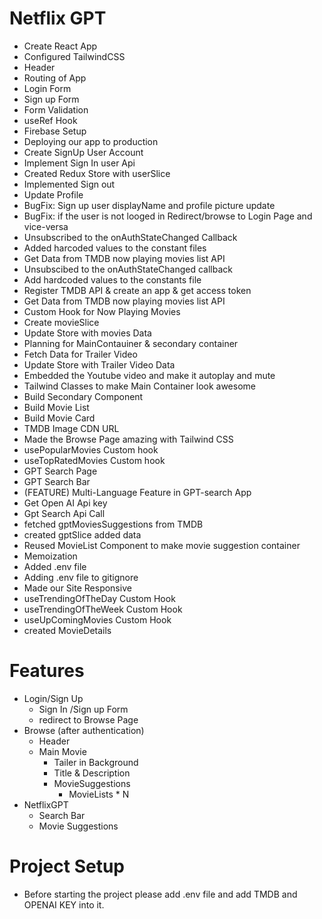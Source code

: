 # Netflix GPT

- Create React App
- Configured TailwindCSS 
- Header
- Routing of App
- Login Form
- Sign up Form
- Form Validation
- useRef Hook
- Firebase Setup
- Deploying our app to production
- Create SignUp User Account
- Implement Sign In user Api
- Created Redux Store with userSlice
- Implemented Sign out 
- Update Profile
- BugFix: Sign up user displayName and profile picture update
- BugFix:  if the user is not looged in Redirect/browse to Login Page and vice-versa
- Unsubscribed to the onAuthStateChanged Callback
- Added harcoded values to the constant files
- Get Data from TMDB now playing movies list API
- Unsubscibed to the onAuthStateChanged callback
- Add hardcoded values to the constants file
- Register TMDB API & create an app & get access token
- Get Data from TMDB now playing movies list API
- Custom Hook for Now Playing Movies
- Create movieSlice
- Update Store with movies Data
- Planning for MainContauiner & secondary container
- Fetch Data for Trailer Video
- Update Store with Trailer Video Data
- Embedded the Youtube video and make it autoplay and mute
- Tailwind Classes to make Main Container look awesome
- Build Secondary Component
- Build Movie List
- Build Movie Card
- TMDB Image CDN URL
- Made the Browse Page amazing with Tailwind CSS
- usePopularMovies Custom hook
- useTopRatedMovies Custom hook
- GPT Search Page
- GPT Search Bar
- (FEATURE) Multi-Language Feature in GPT-search App
- Get Open AI Api key
- Gpt Search Api Call
- fetched gptMoviesSuggestions from TMDB
- created gptSlice added data
- Reused MovieList Component to make movie suggestion container
- Memoization
- Added .env file
- Adding .env file to gitignore
- Made our Site Responsive
- useTrendingOfTheDay Custom Hook
- useTrendingOfTheWeek  Custom Hook 
- useUpComingMovies Custom Hook
- created MovieDetails
# Features
- Login/Sign Up
    - Sign In /Sign up Form
    - redirect to Browse Page
- Browse (after authentication)
    - Header
    - Main Movie
        - Tailer in Background
        - Title & Description
        - MovieSuggestions
            - MovieLists * N 
- NetflixGPT
    - Search Bar
    - Movie Suggestions



# Project Setup
- Before starting the project please add .env file and add TMDB and OPENAI KEY into it.
